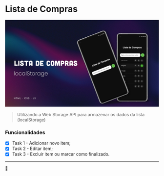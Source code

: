 # Lista de Compras

<img src="./img/thumb.jpg" alt="Lista de Compras mockup"><br>

> Utilizando a Web Storage API para armazenar os dados da lista (localStorage)

### Funcionalidades

- [x] Task 1 - Adicionar novo item;
- [x] Task 2 - Editar item;
- [x] Task 3 - Excluir item ou marcar como finalizado.

---
:vulcan_salute: